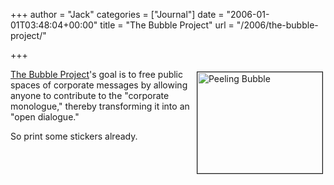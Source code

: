 +++
author = "Jack"
categories = ["Journal"]
date = "2006-01-01T03:48:04+00:00"
title = "The Bubble Project"
url = "/2006/the-bubble-project/"

+++

<img src="/files/filesPeeling_Bubble.jpg" height="162" width="200" border="1" align="right" hspace="4" vspace="4" alt="Peeling Bubble" /> 

[The Bubble Project](<http://www.thebubbleproject.com/>)'s goal is to free public spaces of corporate messages by allowing anyone to contribute to the "corporate monologue," thereby transforming it into an "open dialogue." 

So print some stickers already. </p>